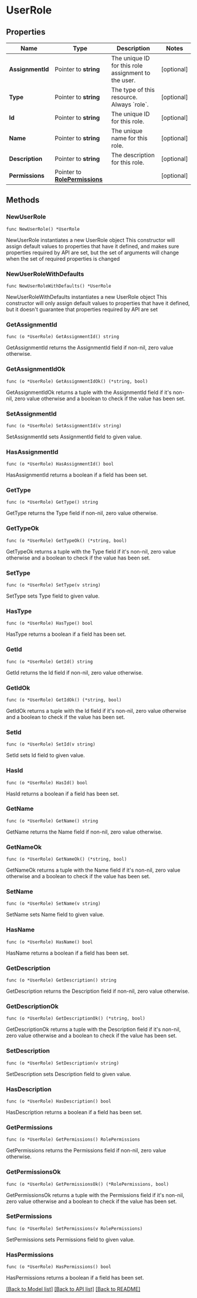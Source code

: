 # UserRole

## Properties

Name | Type | Description | Notes
------------ | ------------- | ------------- | -------------
**AssignmentId** | Pointer to **string** | The unique ID for this role assignment to the user. | [optional] 
**Type** | Pointer to **string** | The type of this resource. Always &#x60;role&#x60;. | [optional] 
**Id** | Pointer to **string** | The unique ID for this role. | [optional] 
**Name** | Pointer to **string** | The unique name for this role. | [optional] 
**Description** | Pointer to **string** | The description for this role. | [optional] 
**Permissions** | Pointer to [**RolePermissions**](RolePermissions.md) |  | [optional] 

## Methods

### NewUserRole

`func NewUserRole() *UserRole`

NewUserRole instantiates a new UserRole object
This constructor will assign default values to properties that have it defined,
and makes sure properties required by API are set, but the set of arguments
will change when the set of required properties is changed

### NewUserRoleWithDefaults

`func NewUserRoleWithDefaults() *UserRole`

NewUserRoleWithDefaults instantiates a new UserRole object
This constructor will only assign default values to properties that have it defined,
but it doesn't guarantee that properties required by API are set

### GetAssignmentId

`func (o *UserRole) GetAssignmentId() string`

GetAssignmentId returns the AssignmentId field if non-nil, zero value otherwise.

### GetAssignmentIdOk

`func (o *UserRole) GetAssignmentIdOk() (*string, bool)`

GetAssignmentIdOk returns a tuple with the AssignmentId field if it's non-nil, zero value otherwise
and a boolean to check if the value has been set.

### SetAssignmentId

`func (o *UserRole) SetAssignmentId(v string)`

SetAssignmentId sets AssignmentId field to given value.

### HasAssignmentId

`func (o *UserRole) HasAssignmentId() bool`

HasAssignmentId returns a boolean if a field has been set.

### GetType

`func (o *UserRole) GetType() string`

GetType returns the Type field if non-nil, zero value otherwise.

### GetTypeOk

`func (o *UserRole) GetTypeOk() (*string, bool)`

GetTypeOk returns a tuple with the Type field if it's non-nil, zero value otherwise
and a boolean to check if the value has been set.

### SetType

`func (o *UserRole) SetType(v string)`

SetType sets Type field to given value.

### HasType

`func (o *UserRole) HasType() bool`

HasType returns a boolean if a field has been set.

### GetId

`func (o *UserRole) GetId() string`

GetId returns the Id field if non-nil, zero value otherwise.

### GetIdOk

`func (o *UserRole) GetIdOk() (*string, bool)`

GetIdOk returns a tuple with the Id field if it's non-nil, zero value otherwise
and a boolean to check if the value has been set.

### SetId

`func (o *UserRole) SetId(v string)`

SetId sets Id field to given value.

### HasId

`func (o *UserRole) HasId() bool`

HasId returns a boolean if a field has been set.

### GetName

`func (o *UserRole) GetName() string`

GetName returns the Name field if non-nil, zero value otherwise.

### GetNameOk

`func (o *UserRole) GetNameOk() (*string, bool)`

GetNameOk returns a tuple with the Name field if it's non-nil, zero value otherwise
and a boolean to check if the value has been set.

### SetName

`func (o *UserRole) SetName(v string)`

SetName sets Name field to given value.

### HasName

`func (o *UserRole) HasName() bool`

HasName returns a boolean if a field has been set.

### GetDescription

`func (o *UserRole) GetDescription() string`

GetDescription returns the Description field if non-nil, zero value otherwise.

### GetDescriptionOk

`func (o *UserRole) GetDescriptionOk() (*string, bool)`

GetDescriptionOk returns a tuple with the Description field if it's non-nil, zero value otherwise
and a boolean to check if the value has been set.

### SetDescription

`func (o *UserRole) SetDescription(v string)`

SetDescription sets Description field to given value.

### HasDescription

`func (o *UserRole) HasDescription() bool`

HasDescription returns a boolean if a field has been set.

### GetPermissions

`func (o *UserRole) GetPermissions() RolePermissions`

GetPermissions returns the Permissions field if non-nil, zero value otherwise.

### GetPermissionsOk

`func (o *UserRole) GetPermissionsOk() (*RolePermissions, bool)`

GetPermissionsOk returns a tuple with the Permissions field if it's non-nil, zero value otherwise
and a boolean to check if the value has been set.

### SetPermissions

`func (o *UserRole) SetPermissions(v RolePermissions)`

SetPermissions sets Permissions field to given value.

### HasPermissions

`func (o *UserRole) HasPermissions() bool`

HasPermissions returns a boolean if a field has been set.


[[Back to Model list]](../README.md#documentation-for-models) [[Back to API list]](../README.md#documentation-for-api-endpoints) [[Back to README]](../README.md)


